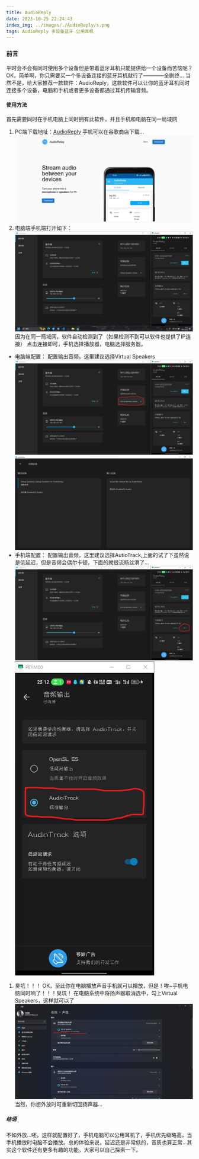 ```yaml
---
title: AudioReply
date: 2023-10-25 22:24:43
index_img: ../images/./AudioReply/s.png
tags: AudioReply 多设备蓝牙 公用耳机
---
```

### 前言
平时会不会有同时使用多个设备但是带着蓝牙耳机只能提供给一个设备而苦恼呢？OK，简单啊，你只需要买一个多设备连接的蓝牙耳机就行了————全剧终...
当然不是，给大家推荐一款软件：AudioReply，这款软件可以让你的蓝牙耳机同时连接多个设备，电脑和手机或者更多设备都通过耳机传输音频。
#### 使用方法
首先需要同时在手机电脑上同时拥有此软件，并且手机和电脑在同一局域网
1. PC端下载地址：[AudioReply](https://audiorelay.net/)
   手机可以在谷歌商店下载...
   ![](../images/./AudioReply/s.png)
2. 电脑端手机端打开如下：
![](../images/./AudioReply/audio.png)
因为在同一局域网，软件自动检测到了（如果检测不到可以软件也提供了IP连接）
点击连接即可，手机选择播放器，电脑选择服务器。
* 电脑端配置：
    配置输出音频，这里建议选择Virtual Speakers
    ![](../images/./AudioReply/a.png)
    ![](../images/./AudioReply/b.png)
* 手机端配置：
    配置输出音频，这里建议选择AutioTrack,上面的试了下虽然说是低延迟，但是音频会偶尔卡顿，下面的就很流畅丝滑了...
    ![](../images/./AudioReply/t.png)
    ![](../images/./AudioReply/k.png)
1. 臭坑！！！
OK，至此你在电脑播放声音手机就可以播放，但是！唉~手机电脑同时响了！！！臭坑！
在电脑系统中将扬声器取消选中，勾上Virtual Speakers，这样就可以了
![](../images/./AudioReply/r.png)
当然，你想外放时可重新切回扬声器...
##### 结语
不如外放...呸，这样就配置好了，手机电脑可以公用耳机了，手机优先级略高，当手机播放时电脑不会播放。总的体验来说，延迟还是非常低的，音质也算正常...其实这个软件还有更多有趣的功能，大家可以自己探索一下。
```